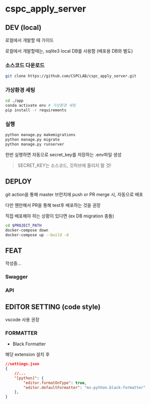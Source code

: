 # cspc_apply_server
## DEV (local)
로컬에서 개발할 때 가이드 

로컬에서 개발할때는, sqlite3 local DB를 사용함 (배포용 DB와 별도)

### 소스코드 다운로드
```bash
git clone https://github.com/CSPCLAB/cspc_apply_server.git
```

### 가상환경 세팅
```bash
cd ./app
conda activate env # 가상환경 세팅
pip install -r requirements

```

### 실행
```bash
python manage.py makemigrations
python manage.py migrate
python manage.py runserver
```
한번 실행하면 자동으로 secret_key를 저장하는 .env파일 생성
> SECRET_KEY는 소스코드, 깃허브에 올리지 말 것!

## DEPLOY
git action을 통해 master 브런치에 push or PR merge 시, 자동으로 배포

다만 웬만해서 PR을 통해 test후 배포하는 것을 권장

직접 배포해야 하는 상황이 있다면 (ex DB migration 충돌)
```bash
cd $PROJECT_PATH
docker-compose down
docker-compose up --build -d
```

## FEAT
작성중...
### Swagger

### API



## EDITOR SETTING (code style)
vscode 사용 권장

### FORMATTER
* Black Formatter

해당 extension 설치 후 
```json
//settings.json
{
    //...
    "[python]": {
        "editor.formatOnType": true,
        "editor.defaultFormatter": "ms-python.black-formatter"
    },
}
```
